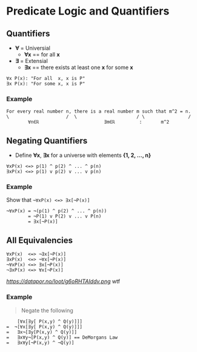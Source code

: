 # Predicate Logic and Quantifiers

## Quantifiers
* **∀** = Universial
	* **∀x** == for all **x** 
* **∃** = Extensial 
	* **∃x** == there exists at least one **x** for some **x**

```
∀x P(x): "For all  x, x is P"			
∃x P(x): "For some x, x is P"
```

### Example

```
For every real number n, there is a real number m such that m^2 = n.
\					  /  \					    / \				   /
		∀n∈ℝ						∃m∈ℝ 		 : 		 m^2		

```
## Negating Quantifiers
* Define **∀x**, **∃x** for a universe with elements **{1, 2, ..., n}**
```
∀xP(x) <=> p(1) ^ p(2) ^ ... ^ p(n)  
∃xP(x) <=> p(1) v p(2) v ... v p(n)
```

### Example
Show that ```¬∀xP(x) <=> ∃x[¬P(x)]```
	
```
¬∀xP(x) = ¬(p(1) ^ p(2) ^ ... ^ p(n))
		= ¬P(1) v P(2) v ... v P(n)
		= ∃x[¬P(x)]			
```

## All Equivalencies
```
∀xP(x)  <=>	¬∃x[¬P(x)]
∃xP(x)  <=> ¬∀x[¬P(x)]
¬∀xP(x) <=> ∃x[¬P(x)]
¬∃xP(x) <=> ∀x[¬P(x)]
```

*https://datapor.no/loot/g6oRHTAIddv.png* wtf

### Example
> Negate the following
```
	[∀x[∃y[ P(x,y) ^ Q(y)]]]
=  ¬[∀x[∃y[ P(x,y) ^ Q(y)]]]
= 	∃x¬[∃y[P(x,y) ^ Q(y)]]
= 	∃x∀y¬[P(x,y) ^ Q(y)] == DeMorgans Law
=	∃x∀y[¬P(x,y) ^ ¬Q(y)]
```